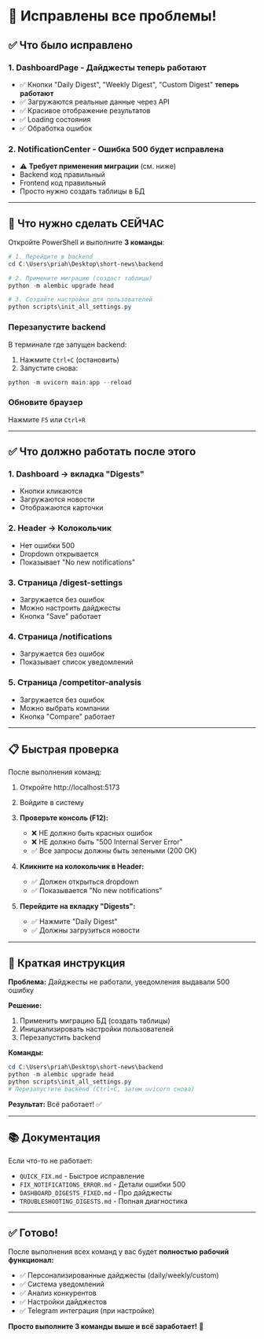 # 🔧 Исправлены все проблемы!

## ✅ Что было исправлено

### 1. DashboardPage - Дайджесты теперь работают
- ✅ Кнопки "Daily Digest", "Weekly Digest", "Custom Digest" **теперь работают**
- ✅ Загружаются реальные данные через API
- ✅ Красивое отображение результатов
- ✅ Loading состояния
- ✅ Обработка ошибок

### 2. NotificationCenter - Ошибка 500 будет исправлена
- ⚠️ **Требует применения миграции** (см. ниже)
- Backend код правильный
- Frontend код правильный
- Просто нужно создать таблицы в БД

---

## 🚀 Что нужно сделать СЕЙЧАС

Откройте PowerShell и выполните **3 команды**:

```powershell
# 1. Перейдите в backend
cd C:\Users\priah\Desktop\short-news\backend

# 2. Примените миграцию (создаст таблицы)
python -m alembic upgrade head

# 3. Создайте настройки для пользователей
python scripts\init_all_settings.py
```

### Перезапустите backend

В терминале где запущен backend:
1. Нажмите `Ctrl+C` (остановить)
2. Запустите снова:
```powershell
python -m uvicorn main:app --reload
```

### Обновите браузер

Нажмите `F5` или `Ctrl+R`

---

## ✅ Что должно работать после этого

### 1. Dashboard → вкладка "Digests"
- Кнопки кликаются
- Загружаются новости
- Отображаются карточки

### 2. Header → Колокольчик
- Нет ошибки 500
- Dropdown открывается
- Показывает "No new notifications"

### 3. Страница /digest-settings
- Загружается без ошибок
- Можно настроить дайджесты
- Кнопка "Save" работает

### 4. Страница /notifications
- Загружается без ошибок
- Показывает список уведомлений

### 5. Страница /competitor-analysis
- Загружается без ошибок
- Можно выбрать компании
- Кнопка "Compare" работает

---

## 📋 Быстрая проверка

После выполнения команд:

1. Откройте http://localhost:5173
2. Войдите в систему
3. **Проверьте консоль (F12):**
   - ❌ НЕ должно быть красных ошибок
   - ❌ НЕ должно быть "500 Internal Server Error"
   - ✅ Все запросы должны быть зелеными (200 OK)

4. **Кликните на колокольчик в Header:**
   - ✅ Должен открыться dropdown
   - ✅ Показывается "No new notifications"

5. **Перейдите на вкладку "Digests":**
   - ✅ Нажмите "Daily Digest"
   - ✅ Должны загрузиться новости

---

## 🎯 Краткая инструкция

**Проблема:** Дайджесты не работали, уведомления выдавали 500 ошибку

**Решение:** 
1. Применить миграцию БД (создать таблицы)
2. Инициализировать настройки пользователей
3. Перезапустить backend

**Команды:**
```powershell
cd C:\Users\priah\Desktop\short-news\backend
python -m alembic upgrade head
python scripts\init_all_settings.py
# Перезапустите backend (Ctrl+C, затем uvicorn снова)
```

**Результат:** Всё работает! ✅

---

## 📚 Документация

Если что-то не работает:

- `QUICK_FIX.md` - Быстрое исправление
- `FIX_NOTIFICATIONS_ERROR.md` - Детали ошибки 500
- `DASHBOARD_DIGESTS_FIXED.md` - Про дайджесты
- `TROUBLESHOOTING_DIGESTS.md` - Полная диагностика

---

## ✅ Готово!

После выполнения всех команд у вас будет **полностью рабочий функционал:**

- ✅ Персонализированные дайджесты (daily/weekly/custom)
- ✅ Система уведомлений
- ✅ Анализ конкурентов
- ✅ Настройки дайджестов
- ✅ Telegram интеграция (при настройке)

**Просто выполните 3 команды выше и всё заработает!** 🎉

